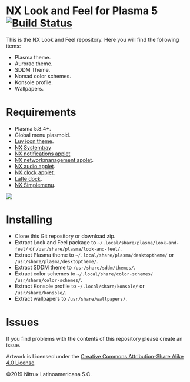 # NX Look and Feel for Plasma 5 [![Build Status](https://travis-ci.org/nx-desktop/nx-plasma-look-and-feel.svg?branch=master)](https://travis-ci.org/nx-desktop/nx-plasma-look-and-feel)

This is the NX Look and Feel repository. Here you will find the following items:
- Plasma theme.
- Aurorae theme.
- SDDM Theme.
- Nomad color schemes.
- Konsole profile.
- Wallpapers.

# Requirements
- Plasma 5.8.4+.
- Global menu plasmoid.
- [Luv icon theme](https://gitlab.com/nitrux/nx-desktop/luv-icon-theme).
- [NX Systemtray](https://gitlab.com/nitrux/nx-desktop/nx-systemtray-applet)
- [NX notifications applet](https://gitlab.com/nitrux/nx-desktop/nx-notifications-applet)
- [NX networkmanagement applet](https://gitlab.com/nitrux/nx-desktop/nx-networkmanagement-applet).
- [NX audio applet](https://gitlab.com/nitrux/nx-desktop/nx-audio-applet).
- [NX clock applet](https://gitlab.com/nitrux/nx-desktop/nx-clock-applet).
- [Latte dock](https://phabricator.kde.org/source/latte-dock/).
- [NX Simplemenu](https://gitlab.com/nitrux/nx-desktop/x-simplemenu).

![](https://i.imgur.com/DnC6fwt.png)

# Installing
- Clone this Git repository or download zip.
- Extract Look and Feel package to `~/.local/share/plasma/look-and-feel/` or `/usr/share/plasma/look-and-feel/`.
- Extract Plasma theme to `~/.local/share/plasma/desktoptheme/` or `/usr/share/plasma/desktoptheme/`.
- Extract SDDM theme to `/usr/share/sddm/themes/`.
- Extract color schemes to `~/.local/share/color-schemes/` `/usr/share/color-schemes/`.
- Extract Konsole profile to `~/.local/share/konsole/` or `/usr/share/konsole/`.
- Extract wallpapers to `/usr/share/wallpapers/`.

# Issues
If you find problems with the contents of this repository please create an issue.

Artwork is Licensed under the [Creative Commons Attribution-Share Alike 4.0 License](https://creativecommons.org/licenses/by-sa/4.0/).

©2019 Nitrux Latinoamericana S.C.
